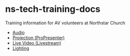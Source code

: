 # ns-tech-training-docs

Training information for AV volunteers at Northstar Church

-   [Audio](audio.md)
-   [Projection (ProPresenter)](projection.md)
-   [Live Video (Livestream)](video.md)
-   [Lighting](lights.md)
